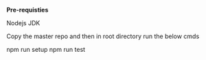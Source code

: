 **Pre-requisties**

Nodejs
JDK

Copy the master repo and then in root directory run the below cmds
 
npm run setup
npm run test
